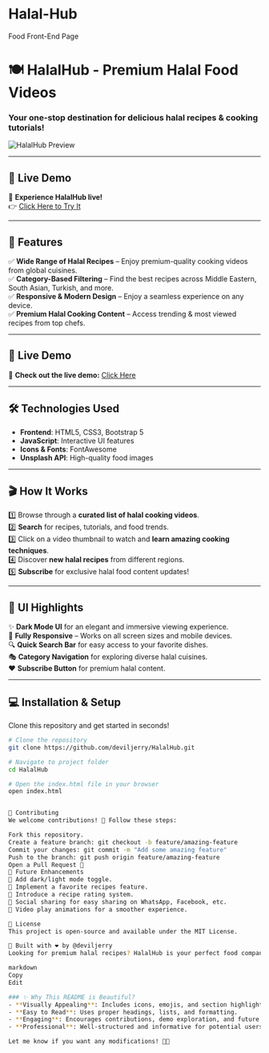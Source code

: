 # Halal-Hub
Food Front-End Page
# 🍽️ HalalHub - Premium Halal Food Videos

### Your one-stop destination for delicious halal recipes & cooking tutorials! 

![HalalHub Preview](https://images.unsplash.com/photo-1540914124281-342587941389?ixlib=rb-1.2.1&auto=format&fit=crop&w=1567&q=80)


---



## 🚀 Live Demo

🎥 **Experience HalalHub live!**  
👉 [Click Here to Try It](https://deviljerry.github.io/Halal-Hub/
)  


---

## 🌟 Features

✅ **Wide Range of Halal Recipes** – Enjoy premium-quality cooking videos from global cuisines.  
✅ **Category-Based Filtering** – Find the best recipes across Middle Eastern, South Asian, Turkish, and more.  
✅ **Responsive & Modern Design** – Enjoy a seamless experience on any device.  
✅ **Premium Halal Cooking Content** – Access trending & most viewed recipes from top chefs.  

---

## 🚀 Live Demo

🔗 **Check out the live demo:** [Click Here](https://your-demo-link.com)  

---

## 🛠️ Technologies Used

- **Frontend**: HTML5, CSS3, Bootstrap 5  
- **JavaScript**: Interactive UI features  
- **Icons & Fonts**: FontAwesome  
- **Unsplash API**: High-quality food images  

---

## 🎬 How It Works

1️⃣ Browse through a **curated list of halal cooking videos**.  
2️⃣ **Search** for recipes, tutorials, and food trends.  
3️⃣ Click on a video thumbnail to watch and **learn amazing cooking techniques**.  
4️⃣ Discover **new halal recipes** from different regions.  
5️⃣ **Subscribe** for exclusive halal food content updates!  

---

## 🎨 UI Highlights

✨ **Dark Mode UI** for an elegant and immersive viewing experience.  
📱 **Fully Responsive** – Works on all screen sizes and mobile devices.  
🔍 **Quick Search Bar** for easy access to your favorite dishes.  
🎭 **Category Navigation** for exploring diverse halal cuisines.  
❤️ **Subscribe Button** for premium halal content.  

---

## 💻 Installation & Setup

Clone this repository and get started in seconds!

```bash
# Clone the repository
git clone https://github.com/deviljerry/HalalHub.git

# Navigate to project folder
cd HalalHub

# Open the index.html file in your browser
open index.html


🤝 Contributing
We welcome contributions! 🎉 Follow these steps:

Fork this repository.
Create a feature branch: git checkout -b feature/amazing-feature
Commit your changes: git commit -m "Add some amazing feature"
Push to the branch: git push origin feature/amazing-feature
Open a Pull Request 🚀
🌱 Future Enhancements
🔹 Add dark/light mode toggle.
🔹 Implement a favorite recipes feature.
🔹 Introduce a recipe rating system.
🔹 Social sharing for easy sharing on WhatsApp, Facebook, etc.
🔹 Video play animations for a smoother experience.

📝 License
This project is open-source and available under the MIT License.

🎉 Built with ❤️ by @deviljerry
Looking for premium halal recipes? HalalHub is your perfect food companion! 🍛🥙🍢

markdown
Copy
Edit

### ✨ Why This README is Beautiful?
- **Visually Appealing**: Includes icons, emojis, and section highlights.
- **Easy to Read**: Uses proper headings, lists, and formatting.
- **Engaging**: Encourages contributions, demo exploration, and future improvements.
- **Professional**: Well-structured and informative for potential users and contributors.

Let me know if you want any modifications! 🚀🔥

